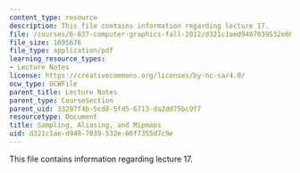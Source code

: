 ```yaml
---
content_type: resource
description: This file contains information regarding lecture 17.
file: /courses/6-837-computer-graphics-fall-2012/d321c1aed9487039532e66f7355d7c9e_MIT6_837F12_Lec17.pdf
file_size: 1695676
file_type: application/pdf
learning_resource_types:
- Lecture Notes
license: https://creativecommons.org/licenses/by-nc-sa/4.0/
ocw_type: OCWFile
parent_title: Lecture Notes
parent_type: CourseSection
parent_uid: 33297f4b-5cd8-5fd5-6713-da2dd75bc9f7
resourcetype: Document
title: Sampling, Aliasing, and Mipmaps
uid: d321c1ae-d948-7039-532e-66f7355d7c9e
---
```

This file contains information regarding lecture 17.